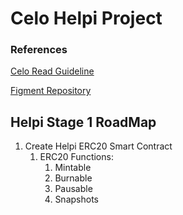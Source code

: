 # Celo Helpi Project
### References
[Celo Read Guideline](https://docs.google.com/document/d/13LWLrWzZ34M0ldWGeDANcWxw9nEWk3AX3VwXRBIOs1M/edit)

[Figment Repository](https://github.com/aglamadrid19/datahub-learn.git)

## Helpi Stage 1 RoadMap

 1. Create Helpi ERC20 Smart Contract
	 1. ERC20 Functions:
		 1. Mintable
		 2. Burnable
		 3. Pausable
		 4. Snapshots 

<!--stackedit_data:
eyJoaXN0b3J5IjpbLTE3ODkwNTY4MTUsLTEwMDA0NzE4NDMsMT
M3NzU5ODY5MiwyMDM5OTI1OTM4LC0xNDEyODEyNjQ5LC01NjIx
MzYzMSwtNTIyMzAzMDQwXX0=
-->